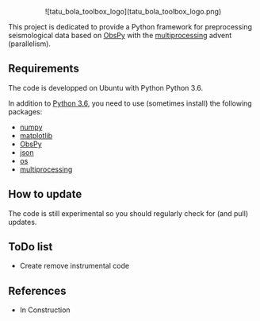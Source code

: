 <p align="center">
![tatu_bola_toolbox_logo](tatu_bola_toolbox_logo.png)
</p>

This project is dedicated to provide a Python framework for preprocessing seismological data 
based on [ObsPy](https://github.com/obspy/obspy/wiki) with the [multiprocessing](https://docs.python.org/3/library/multiprocessing.html)
advent (parallelism).

Requirements
------------
The code is developped on Ubuntu with Python Python 3.6.

In addition to [Python 3.6](https://www.python.org/downloads/release/python-365/), you need
to use (sometimes install) the following packages:

- [numpy](http://www.numpy.org/)
- [matplotlib](http://matplotlib.org/)
- [ObsPy](https://github.com/obspy/obspy/wiki)
- [json](https://docs.python.org/3/library/json.html)
- [os](https://docs.python.org/3/library/os.html)
- [multiprocessing](https://docs.python.org/3/library/multiprocessing.html)

How to update
-------------
The code is still experimental so you should regularly check for (and pull) 
updates.

ToDo list
-------------
- Create remove instrumental code

References
----------

- In Construction
